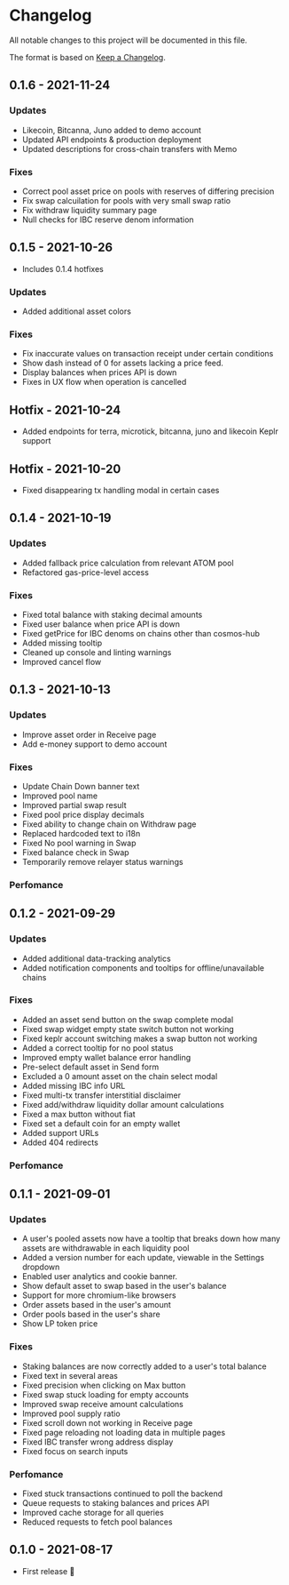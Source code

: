 # Changelog

All notable changes to this project will be documented in this file.

The format is based on [Keep a Changelog](http://keepachangelog.com/en/1.0.0/).

## 0.1.6 - 2021-11-24

### Updates

- Likecoin, Bitcanna, Juno added to demo account
- Updated API endpoints & production deployment
- Updated descriptions for cross-chain transfers with Memo

### Fixes

- Correct pool asset price on pools with reserves of differing precision
- Fix swap calcuilation for pools with very small swap ratio
- Fix withdraw liquidity summary page
- Null checks for IBC reserve denom information

## 0.1.5 - 2021-10-26

- Includes 0.1.4 hotfixes

### Updates

- Added additional asset colors

### Fixes

- Fix inaccurate values on transaction receipt under certain conditions
- Show dash instead of 0 for assets lacking a price feed.
- Display balances when prices API is down
- Fixes in UX flow when operation is cancelled

## Hotfix - 2021-10-24

- Added endpoints for terra, microtick, bitcanna, juno and likecoin Keplr support

## Hotfix - 2021-10-20

- Fixed disappearing tx handling modal in certain cases

## 0.1.4 - 2021-10-19

### Updates

- Added fallback price calculation from relevant ATOM pool
- Refactored gas-price-level access

### Fixes

- Fixed total balance with staking decimal amounts
- Fixed user balance when price API is down
- Fixed getPrice for IBC denoms on chains other than cosmos-hub
- Added missing tooltip
- Cleaned up console and linting warnings
- Improved cancel flow

## 0.1.3 - 2021-10-13

### Updates

- Improve asset order in Receive page
- Add e-money support to demo account

### Fixes

- Update Chain Down banner text
- Improved pool name
- Improved partial swap result
- Fixed pool price display decimals
- Fixed ability to change chain on Withdraw page
- Replaced hardcoded text to i18n
- Fixed No pool warning in Swap
- Fixed balance check in Swap
- Temporarily remove relayer status warnings

### Perfomance

## 0.1.2 - 2021-09-29

### Updates

- Added additional data-tracking analytics
- Added notification components and tooltips for offline/unavailable chains

### Fixes

- Added an asset send button on the swap complete modal
- Fixed swap widget empty state switch button not working
- Fixed keplr account switching makes a swap button not working
- Added a correct tooltip for no pool status
- Improved empty wallet balance error handling
- Pre-select default asset in Send form
- Excluded a 0 amount asset on the chain select modal
- Added missing IBC info URL
- Fixed multi-tx transfer interstitial disclaimer
- Fixed add/withdraw liquidity dollar amount calculations
- Fixed a max button without fiat
- Fixed set a default coin for an empty wallet
- Added support URLs
- Added 404 redirects

### Perfomance

## 0.1.1 - 2021-09-01

### Updates

- A user's pooled assets now have a tooltip that breaks down how many assets are withdrawable in each liquidity pool
- Added a version number for each update, viewable in the Settings dropdown
- Enabled user analytics and cookie banner.
- Show default asset to swap based in the user's balance
- Support for more chromium-like browsers
- Order assets based in the user's amount
- Order pools based in the user's share
- Show LP token price

### Fixes

- Staking balances are now correctly added to a user's total balance
- Fixed text in several areas
- Fixed precision when clicking on Max button
- Fixed swap stuck loading for empty accounts
- Improved swap receive amount calculations
- Improved pool supply ratio
- Fixed scroll down not working in Receive page
- Fixed page reloading not loading data in multiple pages
- Fixed IBC transfer wrong address display
- Fixed focus on search inputs

### Perfomance

- Fixed stuck transactions continued to poll the backend
- Queue requests to staking balances and prices API
- Improved cache storage for all queries
- Reduced requests to fetch pool balances

## 0.1.0 - 2021-08-17

- First release 🎉
